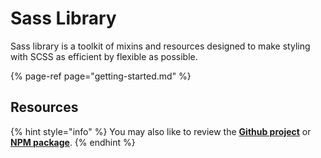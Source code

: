 # Sass Library

Sass library is a toolkit of mixins and resources designed to make styling with SCSS as efficient by flexible as possible.

{% page-ref page="getting-started.md" %}

## Resources

{% hint style="info" %}
You may also like to review the [**Github project**](https://github.com/Cam/sass-library) or [**NPM package**](https://www.npmjs.com/package/sass-library).
{% endhint %}

